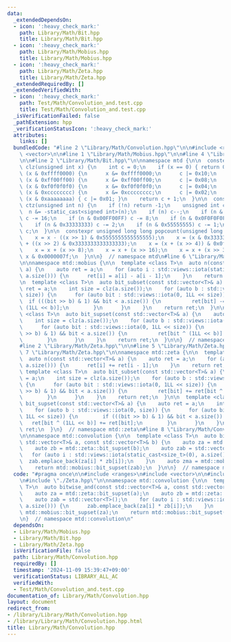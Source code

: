 ```yaml
---
data:
  _extendedDependsOn:
  - icon: ':heavy_check_mark:'
    path: Library/Math/Bit.hpp
    title: Library/Math/Bit.hpp
  - icon: ':heavy_check_mark:'
    path: Library/Math/Mobius.hpp
    title: Library/Math/Mobius.hpp
  - icon: ':heavy_check_mark:'
    path: Library/Math/Zeta.hpp
    title: Library/Math/Zeta.hpp
  _extendedRequiredBy: []
  _extendedVerifiedWith:
  - icon: ':heavy_check_mark:'
    path: Test/Math/Convolution_and.test.cpp
    title: Test/Math/Convolution_and.test.cpp
  _isVerificationFailed: false
  _pathExtension: hpp
  _verificationStatusIcon: ':heavy_check_mark:'
  attributes:
    links: []
  bundledCode: "#line 2 \"Library/Math/Convolution.hpp\"\n\n#include <ranges>\n#include\
    \ <vector>\n\n#line 1 \"Library/Math/Mobius.hpp\"\n\n#line 4 \"Library/Math/Mobius.hpp\"\
    \n\n#line 2 \"Library/Math/Bit.hpp\"\n\nnamespace mtd {\n\n  constexpr unsigned\
    \ clz(unsigned int x) {\n    int c = 0;\n    if (x == 0) { return 0; }\n    if\
    \ (x & 0xffff0000) {\n      x &= 0xffff0000;\n      c |= 0x10;\n    }\n    if\
    \ (x & 0xff00ff00) {\n      x &= 0xff00ff00;\n      c |= 0x08;\n    }\n    if\
    \ (x & 0xf0f0f0f0) {\n      x &= 0xf0f0f0f0;\n      c |= 0x04;\n    }\n    if\
    \ (x & 0xcccccccc) {\n      x &= 0xcccccccc;\n      c |= 0x02;\n    }\n    if\
    \ (x & 0xaaaaaaaa) { c |= 0x01; }\n    return c + 1;\n  }\n\n  constexpr unsigned\
    \ ctz(unsigned int n) {\n    if (!n) return -1;\n    unsigned int c = 32;\n  \
    \  n &= -static_cast<signed int>(n);\n    if (n) c--;\n    if (n & 0x0000FFFF)\
    \ c -= 16;\n    if (n & 0x00FF00FF) c -= 8;\n    if (n & 0x0F0F0F0F) c -= 4;\n\
    \    if (n & 0x33333333) c -= 2;\n    if (n & 0x55555555) c -= 1;\n    return\
    \ c;\n  }\n\n  constexpr unsigned long long popcount(unsigned long long x) {\n\
    \    x = x - ((x >> 1) & 0x5555555555555555);\n    x = (x & 0x3333333333333333)\
    \ + ((x >> 2) & 0x3333333333333333);\n    x = (x + (x >> 4)) & 0x0f0f0f0f0f0f0f0f;\n\
    \    x = x + (x >> 8);\n    x = x + (x >> 16);\n    x = x + (x >> 32);\n    return\
    \ x & 0x0000007f;\n  }\n\n}  // namespace mtd\n#line 6 \"Library/Math/Mobius.hpp\"\
    \n\nnamespace mtd::mobius {\n\n  template <class T>\n  auto n(const std::vector<T>&\
    \ a) {\n    auto ret = a;\n    for (auto i : std::views::iota(static_cast<size_t>(1),\
    \ a.size())) {\n      ret[i] = a[i] - a[i - 1];\n    }\n    return ret;\n  }\n\
    \n  template <class T>\n  auto bit_subset(const std::vector<T>& a) {\n    auto\
    \ ret = a;\n    int size = clz(a.size());\n    for (auto b : std::views::iota(0,\
    \ size)) {\n      for (auto bit : std::views::iota(0, 1LL << size)) {\n      \
    \  if (((bit >> b) & 1) && bit < a.size()) {\n          ret[bit] -= ret[bit ^\
    \ (1LL << b)];\n        }\n      }\n    }\n    return ret;\n  }\n\n  template\
    \ <class T>\n  auto bit_supset(const std::vector<T>& a) {\n    auto ret = a;\n\
    \    int size = clz(a.size());\n    for (auto b : std::views::iota(0, size)) {\n\
    \      for (auto bit : std::views::iota(0, 1LL << size)) {\n        if (((bit\
    \ >> b) & 1) && bit < a.size()) {\n          ret[bit ^ (1LL << b)] -= ret[bit];\n\
    \        }\n      }\n    }\n    return ret;\n  }\n\n}  // namespace mtd::mobius\n\
    #line 2 \"Library/Math/Zeta.hpp\"\n\n#line 5 \"Library/Math/Zeta.hpp\"\n\n#line\
    \ 7 \"Library/Math/Zeta.hpp\"\n\nnamespace mtd::zeta {\n\n  template <class T>\n\
    \  auto n(const std::vector<T>& a) {\n    auto ret = a;\n    for (auto i : std::views::iota(static_cast<size_t>(1),\
    \ a.size())) {\n      ret[i] += ret[i - 1];\n    }\n    return ret;\n  }\n\n \
    \ template <class T>\n  auto bit_subset(const std::vector<T>& a) {\n    auto ret\
    \ = a;\n    int size = clz(a.size());\n    for (auto b : std::views::iota(0, size))\
    \ {\n      for (auto bit : std::views::iota(0, 1LL << size)) {\n        if (((bit\
    \ >> b) & 1) && bit < a.size()) {\n          ret[bit] += ret[bit ^ (1LL << b)];\n\
    \        }\n      }\n    }\n    return ret;\n  }\n\n  template <class T>\n  auto\
    \ bit_supset(const std::vector<T>& a) {\n    auto ret = a;\n    int size = clz(a.size());\n\
    \    for (auto b : std::views::iota(0, size)) {\n      for (auto bit : std::views::iota(0,\
    \ 1LL << size)) {\n        if (((bit >> b) & 1) && bit < a.size()) {\n       \
    \   ret[bit ^ (1LL << b)] += ret[bit];\n        }\n      }\n    }\n    return\
    \ ret;\n  }\n}  // namespace mtd::zeta\n#line 8 \"Library/Math/Convolution.hpp\"\
    \n\nnamespace mtd::convolution {\n\n  template <class T>\n  auto bitwise_and(const\
    \ std::vector<T>& a, const std::vector<T>& b) {\n    auto za = mtd::zeta::bit_supset(a);\n\
    \    auto zb = mtd::zeta::bit_supset(b);\n    auto zab = std::vector<T>();\n \
    \   for (auto i : std::views::iota(static_cast<size_t>(0), a.size())) {\n    \
    \  zab.emplace_back(za[i] * zb[i]);\n    }\n    auto zma = mtd::mobius::bit_supset(za);\n\
    \    return mtd::mobius::bit_supset(zab);\n  }\n\n}  // namespace mtd::convolution\n"
  code: "#pragma once\n\n#include <ranges>\n#include <vector>\n\n#include \"./Mobius.hpp\"\
    \n#include \"./Zeta.hpp\"\n\nnamespace mtd::convolution {\n\n  template <class\
    \ T>\n  auto bitwise_and(const std::vector<T>& a, const std::vector<T>& b) {\n\
    \    auto za = mtd::zeta::bit_supset(a);\n    auto zb = mtd::zeta::bit_supset(b);\n\
    \    auto zab = std::vector<T>();\n    for (auto i : std::views::iota(static_cast<size_t>(0),\
    \ a.size())) {\n      zab.emplace_back(za[i] * zb[i]);\n    }\n    auto zma =\
    \ mtd::mobius::bit_supset(za);\n    return mtd::mobius::bit_supset(zab);\n  }\n\
    \n}  // namespace mtd::convolution\n"
  dependsOn:
  - Library/Math/Mobius.hpp
  - Library/Math/Bit.hpp
  - Library/Math/Zeta.hpp
  isVerificationFile: false
  path: Library/Math/Convolution.hpp
  requiredBy: []
  timestamp: '2024-11-09 15:39:47+09:00'
  verificationStatus: LIBRARY_ALL_AC
  verifiedWith:
  - Test/Math/Convolution_and.test.cpp
documentation_of: Library/Math/Convolution.hpp
layout: document
redirect_from:
- /library/Library/Math/Convolution.hpp
- /library/Library/Math/Convolution.hpp.html
title: Library/Math/Convolution.hpp
---
```

